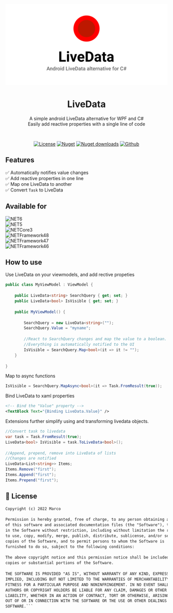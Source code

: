 ![](./Art/cover.png)

<h1 align="center">LiveData</h1>
<p align="center">
 A simple android LiveData alternative for WPF and C#<br>Easily add reactive properties with a single line of code
</p>
<br>

<p align="center">
  <a href="https://github.com/marplex/LiveData/blob/main/LICENSE"><img alt="License" src="https://img.shields.io/github/license/marplex/LiveData"/></a>
  <a href="https://www.nuget.org/packages/LiveData/"><img alt="Nuget" src="https://img.shields.io/nuget/v/LiveData"/></a>
  <a href="https://www.nuget.org/packages/LiveData/"><img alt="Nuget downloads" src="https://img.shields.io/nuget/dt/LiveData?label=nuget-downloads"/></a>
  <a href="https://github.com/Marplex"><img alt="Github" src="https://img.shields.io/static/v1?label=GitHub&message=marplex&color=005cb2"/></a> 
</p>


## Features
✅ Automatically notifies value changes<br/>
✅ Add reactive properties in one line<br/>
✅ Map one LiveData to another<br/>
✅ Convert `Task` to LiveData

## Available for
![NET6](https://img.shields.io/badge/.NET-6.0-red)<br/>
![NET5](https://img.shields.io/badge/.NET-5.0-blue)<br/>
![NETCore3](https://img.shields.io/badge/.NET%20Core-3.1-brightgreen)<br/>
![NETFramework48](https://img.shields.io/badge/.NET%20Framework-4.8-orange)<br/>
![NETFramework47](https://img.shields.io/badge/.NET%20Framework-4.7-orange)<br/>
![NETFramework46](https://img.shields.io/badge/.NET%20Framework-4.6-orange)

## How to use
Use LiveData on your viewmodels, and add rective propeties
```c#
public class MyViewModel : ViewModel {

	public LiveData<string> SearchQuery { get; set; }
	public LiveData<bool> IsVisible { get; set; }
	
	public MyViewModel() {

		SearchQuery = new LiveData<string>("");
		SearchQuery.Value = "myname";
		
		//React to SearchQuery changes and map the value to a boolean.
		//Everything is automatically notified to the UI
		IsVisible = SearchQuery.Map<bool>(it => it != "");
	}
	
}
```
Map to async functions
```c#
IsVisible = SearchQuery.MapAsync<bool>(it => Task.FromResult(true));
```

Bind LiveData to xaml properties
```xml
<!-- Bind the "Value" property -->
<TextBlock Text="{Binding LiveData.Value}" />
```

Extensions further simplify using and transforming livedata objects.

```c#
//Convert task to livedata
var task = Task.FromResult(true);
LiveData<bool> IsVisible = task.ToLiveData<bool>();

//Append, prepend, remove into LiveData of lists
//Changes are notified
LiveData<List<string>> Items;
Items.Remove("first");
Items.Append("first");
Items.Prepend("first");
```

## 📜 License
```xml
Copyright (c) 2022 Marco

Permission is hereby granted, free of charge, to any person obtaining a copy
of this software and associated documentation files (the "Software"), to deal
in the Software without restriction, including without limitation the rights
to use, copy, modify, merge, publish, distribute, sublicense, and/or sell
copies of the Software, and to permit persons to whom the Software is
furnished to do so, subject to the following conditions:

The above copyright notice and this permission notice shall be included in all
copies or substantial portions of the Software.

THE SOFTWARE IS PROVIDED "AS IS", WITHOUT WARRANTY OF ANY KIND, EXPRESS OR
IMPLIED, INCLUDING BUT NOT LIMITED TO THE WARRANTIES OF MERCHANTABILITY,
FITNESS FOR A PARTICULAR PURPOSE AND NONINFRINGEMENT. IN NO EVENT SHALL THE
AUTHORS OR COPYRIGHT HOLDERS BE LIABLE FOR ANY CLAIM, DAMAGES OR OTHER
LIABILITY, WHETHER IN AN ACTION OF CONTRACT, TORT OR OTHERWISE, ARISING FROM,
OUT OF OR IN CONNECTION WITH THE SOFTWARE OR THE USE OR OTHER DEALINGS IN THE
SOFTWARE.```
